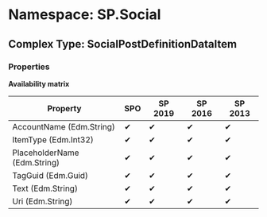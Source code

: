 # Namespace: SP.Social

## Complex Type: SocialPostDefinitionDataItem

### Properties

**Availability matrix**

Property | SPO | SP 2019 | SP 2016 | SP 2013
----------|-----|---------|---------|--------
AccountName (Edm.String) | ✔ | ✔ | ✔ | ✔
ItemType (Edm.Int32) | ✔ | ✔ | ✔ | ✔
PlaceholderName (Edm.String) | ✔ | ✔ | ✔ | ✔
TagGuid (Edm.Guid) | ✔ | ✔ | ✔ | ✔
Text (Edm.String) | ✔ | ✔ | ✔ | ✔
Uri (Edm.String) | ✔ | ✔ | ✔ | ✔

